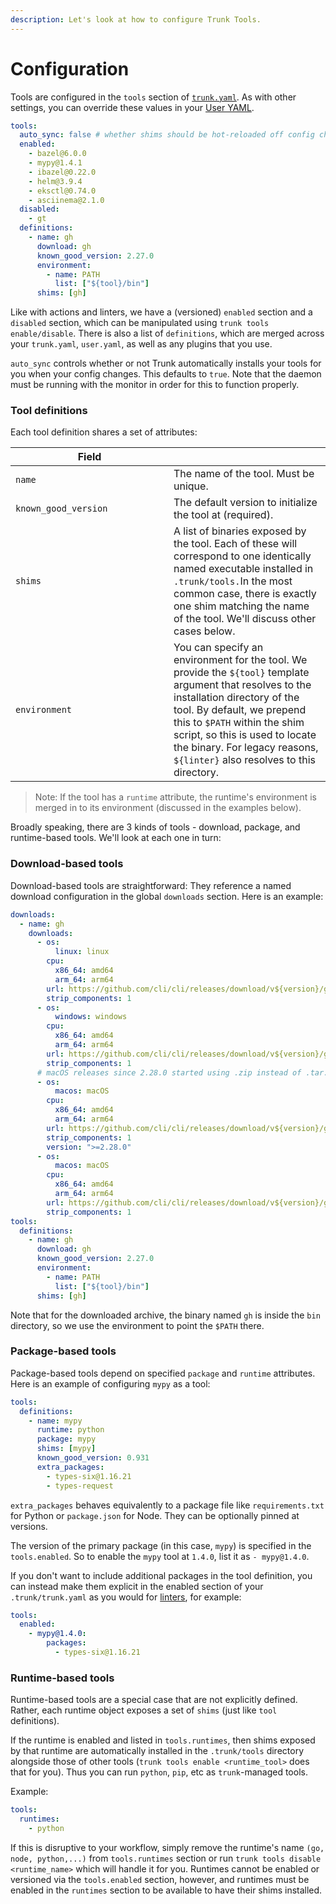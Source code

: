 ```yaml
---
description: Let's look at how to configure Trunk Tools.
---
```


# Configuration

Tools are configured in the `tools` section of [`trunk.yaml`](../../reference/trunk-yaml/). As with other settings, you can override these values in your [User YAML](../../reference/user-yaml.md).

```yaml
tools:
  auto_sync: false # whether shims should be hot-reloaded off config changes.
  enabled:
    - bazel@6.0.0
    - mypy@1.4.1
    - ibazel@0.22.0
    - helm@3.9.4
    - eksctl@0.74.0
    - asciinema@2.1.0
  disabled:
    - gt
  definitions:
    - name: gh
      download: gh
      known_good_version: 2.27.0
      environment:
        - name: PATH
          list: ["${tool}/bin"]
      shims: [gh]
```

Like with actions and linters, we have a (versioned) `enabled` section and a `disabled` section, which can be manipulated using `trunk tools enable/disable`. There is also a list of `definitions`, which are merged across your `trunk.yaml`, `user.yaml`, as well as any plugins that you use.

`auto_sync` controls whether or not Trunk automatically installs your tools for you when your config changes. This defaults to `true`. Note that the daemon must be running with the monitor in order for this to function properly.

### Tool definitions

Each tool definition shares a set of attributes:

<table><thead><tr><th width="237">Field</th><th></th></tr></thead><tbody><tr><td><code>name</code></td><td>The name of the tool. Must be unique.</td></tr><tr><td><code>known_good_version</code></td><td>The default version to initialize the tool at (required).</td></tr><tr><td><code>shims</code></td><td>A list of binaries exposed by the tool. Each of these will correspond to one identically named executable installed in <code>.trunk/tools.</code>In the most common case, there is exactly one shim matching the name of the tool. We'll discuss other cases below.</td></tr><tr><td><code>environment</code></td><td>You can specify an environment for the tool. We provide the <code>${tool}</code> template argument that resolves to the installation directory of the tool. By default, we prepend this to <code>$PATH</code> within the shim script, so this is used to locate the binary. For legacy reasons, <code>${linter}</code> also resolves to this directory.</td></tr></tbody></table>

> Note: If the tool has a `runtime` attribute, the runtime's environment is merged in to its environment (discussed in the examples below).

Broadly speaking, there are 3 kinds of tools - download, package, and runtime-based tools. We'll look at each one in turn:

### Download-based tools

Download-based tools are straightforward: They reference a named download configuration in the global `downloads` section. Here is an example:

```yaml
downloads:
  - name: gh
    downloads:
      - os:
          linux: linux
        cpu:
          x86_64: amd64
          arm_64: arm64
        url: https://github.com/cli/cli/releases/download/v${version}/gh_${version}_${os}_${cpu}.tar.gz
        strip_components: 1
      - os:
          windows: windows
        cpu:
          x86_64: amd64
          arm_64: arm64
        url: https://github.com/cli/cli/releases/download/v${version}/gh_${version}_${os}_${cpu}.zip
        strip_components: 1
      # macOS releases since 2.28.0 started using .zip instead of .tar.gz
      - os:
          macos: macOS
        cpu:
          x86_64: amd64
          arm_64: arm64
        url: https://github.com/cli/cli/releases/download/v${version}/gh_${version}_${os}_${cpu}.zip
        strip_components: 1
        version: ">=2.28.0"
      - os:
          macos: macOS
        cpu:
          x86_64: amd64
          arm_64: arm64
        url: https://github.com/cli/cli/releases/download/v${version}/gh_${version}_${os}_${cpu}.tar.gz
        strip_components: 1
tools:
  definitions:
    - name: gh
      download: gh
      known_good_version: 2.27.0
      environment:
        - name: PATH
          list: ["${tool}/bin"]
      shims: [gh]
```

Note that for the downloaded archive, the binary named `gh` is inside the `bin` directory, so we use the environment to point the `$PATH` there.

### Package-based tools

Package-based tools depend on specified `package` and `runtime` attributes. Here is an example of configuring `mypy` as a tool:

```yaml
tools:
  definitions:
    - name: mypy
      runtime: python
      package: mypy
      shims: [mypy]
      known_good_version: 0.931
      extra_packages:
      	- types-six@1.16.21
        - types-request
```

`extra_packages` behaves equivalently to a package file like `requirements.txt` for Python or `package.json` for Node. They can be optionally pinned at versions.

The version of the primary package (in this case, `mypy`) is specified in the `tools.enabled`. So to enable the `mypy` tool at `1.4.0`, list it as `- mypy@1.4.0`.

If you don't want to include additional packages in the tool definition, you can instead make them explicit in the enabled section of your `.trunk/trunk.yaml` as you would for [linters](../../configuration/#installing-additional-packages), for example:

```yaml
tools:
  enabled:
    - mypy@1.4.0:
        packages:
          - types-six@1.16.21
```

### Runtime-based tools

Runtime-based tools are a special case that are not explicitly defined. Rather, each runtime object exposes a set of `shims` (just like `tool` definitions).

If the runtime is enabled and listed in `tools.runtimes`, then shims exposed by that runtime are automatically installed in the `.trunk/tools` directory alongside those of other tools (`trunk tools enable <runtime_tool>` does that for you). Thus you can run `python`, `pip`, etc as `trunk`-managed tools.

Example:

```yaml
tools:
  runtimes:
    - python
```

If this is disruptive to your workflow, simply remove the runtime's name `(go, node, python,...)` from `tools.runtimes` section or run `trunk tools disable <runtime_name>` which will handle it for you. Runtimes cannot be enabled or versioned via the `tools.enabled` section, however, and runtimes must be enabled in the `runtimes` section to be available to have their shims installed.
